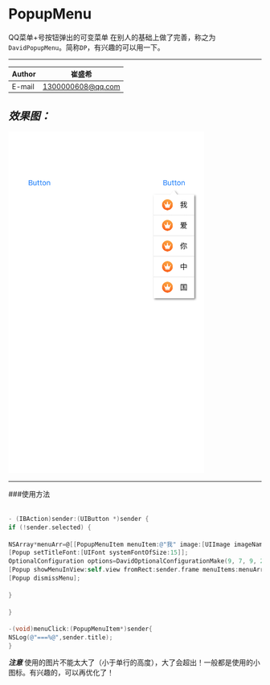 # PopupMenu
QQ菜单+号按钮弹出的可变菜单
在别人的基础上做了完善，称之为`DavidPopupMenu`。简称`DP`，有兴趣的可以用一下。
****

|Author|崔盛希|
|---|---
|E-mail|1300000608@qq.com

***效果图：***
----------------------
![](https://github.com/cuishengxi/PopupMenu/blob/master/屏幕快照%202017-12-18%20下午4.45.38.png?raw=true)

-----------------------
###使用方法
```Objective-c

- (IBAction)sender:(UIButton *)sender {
if (!sender.selected) {

NSArray*menuArr=@[[PopupMenuItem menuItem:@"我" image:[UIImage imageNamed:@"hyq"] target:self action:@selector(menuClick:)],[PopupMenuItem menuItem:@"爱" image:[UIImage imageNamed:@"hyq"] target:self action:@selector(menuClick:)],[PopupMenuItem menuItem:@"你" image:[UIImage imageNamed:@"hyq"] target:self action:@selector(menuClick:)],[PopupMenuItem menuItem:@"中" image:[UIImage imageNamed:@"hyq"] target:self action:@selector(menuClick:)],[PopupMenuItem menuItem:@"国" image:[UIImage imageNamed:@"hyq"] target:self action:@selector(menuClick:)]];
[Popup setTitleFont:[UIFont systemFontOfSize:15]];
OptionalConfiguration options=DavidOptionalConfigurationMake(9, 7, 9, 25, true, false, true, true, false, DavidColorMake(0, 0, 0), DavidColorMake(1, 1, 1));
[Popup showMenuInView:self.view fromRect:sender.frame menuItems:menuArr withOptions:options];    }else{
[Popup dismissMenu];

}

}

-(void)menuClick:(PopupMenuItem*)sender{
NSLog(@"===%@",sender.title);
}


```

***注意***
使用的图片不能太大了（小于单行的高度），大了会超出！一般都是使用的小图标。有兴趣的，可以再优化了！



